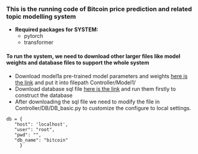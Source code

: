 ### This is the running code of Bitcoin price prediction and related topic modelling system 

* **Required packages for SYSTEM:**
  * pytorch
  * transformer


#### To run the system, we need to download other larger files like model weights and database files to support the whole system

* Download model1a pre-trained model parameters and weights [here is the link](https://1drv.ms/u/s!AhXWl5uPYwBog22EU8lat_QHQRgY?e=1Pkt25)  and put it into filepath Controller/Model1/
* Download database sql file [here is the link](https://1drv.ms/u/s!AhNOBSYLzOAhkiuSG5BtMddjuxfW?e=urflpg) and run them firstly to construct the database
* After downloading the sql file we need to modify the file in Controller/DB/DB_basic.py to customize the configure to local settings.
 ``` 
db = {
    "host": 'localhost',
    "user": "root",
    "pwd": "",
    "db_name": "bitcoin"
      }
 ```
